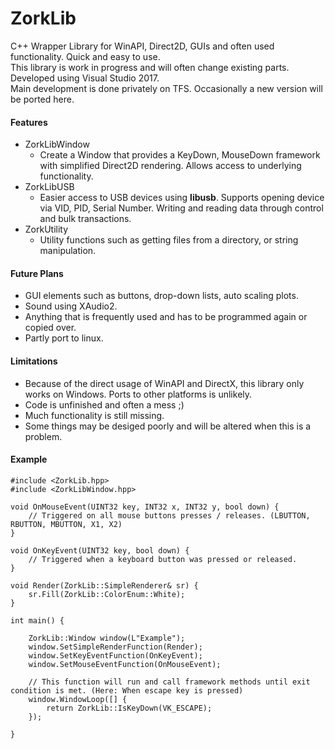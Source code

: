 # ZorkLib
C++ Wrapper Library for WinAPI, Direct2D, GUIs and often used functionality. Quick and easy to use.  
This library is work in progress and will often change existing parts. Developed using Visual Studio 2017.  
Main development is done privately on TFS. Occasionally a new version will be ported here.

#### Features
* ZorkLibWindow 
	* Create a Window that provides a KeyDown, MouseDown framework with simplified Direct2D rendering. Allows access to underlying functionality.
* ZorkLibUSB
	* Easier access to USB devices using **libusb**. Supports opening device via VID, PID, Serial Number. Writing and reading data through control and bulk transactions.
* ZorkUtility
	* Utility functions such as getting files from a directory, or string manipulation.

#### Future Plans
* GUI elements such as buttons, drop-down lists, auto scaling plots.
* Sound using XAudio2.
* Anything that is frequently used and has to be programmed again or copied over.
* Partly port to linux.

#### Limitations
* Because of the direct usage of WinAPI and DirectX, this library only works on Windows. Ports to other platforms is unlikely.
* Code is unfinished and often a mess ;)
* Much functionality is still missing.
* Some things may be desiged poorly and will be altered when this is a problem.

#### Example

	#include <ZorkLib.hpp>
	#include <ZorkLibWindow.hpp>
	
	void OnMouseEvent(UINT32 key, INT32 x, INT32 y, bool down) {
		// Triggered on all mouse buttons presses / releases. (LBUTTON, RBUTTON, MBUTTON, X1, X2)
	}
	
	void OnKeyEvent(UINT32 key, bool down) {
		// Triggered when a keyboard button was pressed or released.
	}
	
	void Render(ZorkLib::SimpleRenderer& sr) {
		sr.Fill(ZorkLib::ColorEnum::White);
	}
	
	int main() {
    
		ZorkLib::Window window(L"Example");
		window.SetSimpleRenderFunction(Render);
		window.SetKeyEventFunction(OnKeyEvent);
		window.SetMouseEventFunction(OnMouseEvent);
        
        // This function will run and call framework methods until exit condition is met. (Here: When escape key is pressed)
		window.WindowLoop([] {
			return ZorkLib::IsKeyDown(VK_ESCAPE);
		});
        
	}
